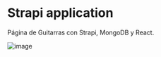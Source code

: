 # Strapi application

Página de Guitarras con Strapi, MongoDB y React.

![image](https://user-images.githubusercontent.com/42678932/186787483-90c6a21c-3555-43fc-ae97-1f1707a54fbe.png)
